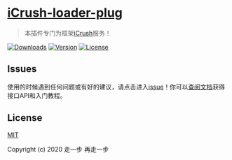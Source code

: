 # [iCrush-loader-plug](https://github.com/yelloxing/iCrush/tree/master/icrush-loader-plug) 

> 本插件专门为框架[iCrush](https://github.com/yelloxing/iCrush)服务！

<a href="https://yelloxing.github.io/npm-downloads/?interval=7&packages=icrush-loader-plug"><img src="https://img.shields.io/npm/dm/icrush-loader-plug.svg" alt="Downloads"></a>
<a href="https://www.npmjs.com/package/icrush-loader-plug"><img src="https://img.shields.io/npm/v/icrush-loader-plug.svg" alt="Version"></a>
<a href="https://github.com/yelloxing/icrush/blob/master/LICENSE"><img src="https://img.shields.io/npm/l/icrush.svg" alt="License"></a>

## Issues
使用的时候遇到任何问题或有好的建议，请点击进入[issue](https://github.com/yelloxing/iCrush/issues)！你可以[查阅文档](https://yelloxing.github.io/iCrush)获得接口API和入门教程。

## License

[MIT](https://github.com/yelloxing/iCrush/blob/master/LICENSE)

Copyright (c) 2020 走一步 再走一步
